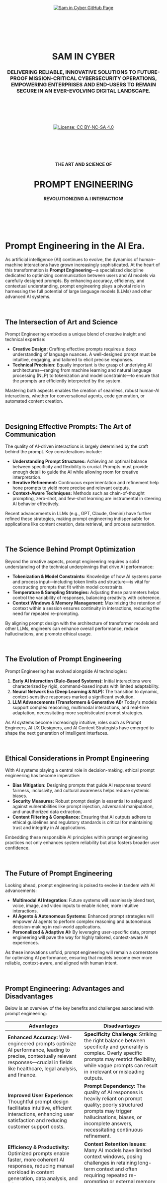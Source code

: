 <br><br><br><br><br><br><br><br>

<p align="center">
    <a href="https://github.com/samincyber">
        <img src="https://img.shields.io/badge/CLICK%20HERE%20TO%20VISIT%20SAM%20IN%20CYBER'S%20GITHUB%20PAGE-28a745?style=for-the-badge&labelColor=000000&logo=github&logoColor=white" 
             alt="Sam in Cyber GitHub Page" style="margin: 10px;">
    </a>
</p>

<br><br><br><br>

<h1 align="center">SAM IN CYBER</h1>
<h3 align="center">DELIVERING RELIABLE, INNOVATIVE SOLUTIONS TO FUTURE-PROOF MISSION-CRITICAL CYBERSECURITY OPERATIONS, EMPOWERING ENTERPRISES AND END-USERS TO REMAIN SECURE IN AN EVER-EVOLVING DIGITAL LANDSCAPE.</h3>

<br><br><br><br>

<p align="center">
    <a href="https://creativecommons.org/licenses/by-nc-sa/4.0/deed.en">
        <img src="https://img.shields.io/badge/license-Creative%20Commons%20BY--NC--SA%204.0-blue.svg" 
             alt="License: CC BY-NC-SA 4.0" />
    </a>
</p>

<br><br><br><br>



<h4 align="center">THE ART AND SCIENCE OF</h4>
<h1 align="center">PROMPT ENGINEERING</h1>
<h4 align="center">REVOLUTIONIZING A.I INTERACTION!</h4>


<br><br><br><br>


# **Prompt Engineering in the AI Era.**

As artificial intelligence (AI) continues to evolve, the dynamics of human–machine interactions have grown increasingly sophisticated. At the heart of this transformation is **Prompt Engineering**—a specialized discipline dedicated to optimizing communication between users and AI models via carefully designed prompts. By enhancing accuracy, efficiency, and contextual understanding, prompt engineering plays a pivotal role in harnessing the full potential of large language models (LLMs) and other advanced AI systems.

<br>

## **The Intersection of Art and Science**

Prompt Engineering embodies a unique blend of creative insight and technical expertise:

- **Creative Design:** Crafting effective prompts requires a deep understanding of language nuances. A well-designed prompt must be intuitive, engaging, and tailored to elicit precise responses.
- **Technical Precision:** Equally important is the grasp of underlying AI architectures—ranging from machine learning and natural language processing (NLP) to tokenization and model constraints—to ensure that the prompts are efficiently interpreted by the system.

Mastering both aspects enables the creation of seamless, robust human-AI interactions, whether for conversational agents, code generation, or automated content creation.


<br>


## **Designing Effective Prompts: The Art of Communication**

The quality of AI-driven interactions is largely determined by the craft behind the prompt. Key considerations include:

- **Understanding Prompt Structures:** Achieving an optimal balance between specificity and flexibility is crucial. Prompts must provide enough detail to guide the AI while allowing room for creative interpretation.
- **Iterative Refinement:** Continuous experimentation and refinement help hone prompts to yield more precise and relevant outputs.
- **Context-Aware Techniques:** Methods such as chain-of-thought prompting, zero-shot, and few-shot learning are instrumental in steering AI behavior effectively.

Recent advancements in LLMs (e.g., GPT, Claude, Gemini) have further refined these strategies, making prompt engineering indispensable for applications like content creation, data retrieval, and process automation.

<br>

## **The Science Behind Prompt Optimization**

Beyond the creative aspects, prompt engineering requires a solid understanding of the technical underpinnings that drive AI performance:

- **Tokenization & Model Constraints:** Knowledge of how AI systems parse and process input—including token limits and structure—is vital for constructing prompts that fit within model constraints.
- **Temperature & Sampling Strategies:** Adjusting these parameters helps control the variability of responses, balancing creativity with coherence.
- **Context Windows & Memory Management:** Maximizing the retention of context within a session ensures continuity in interactions, reducing the need for repeated re-prompting.

By aligning prompt design with the architecture of transformer models and other LLMs, engineers can enhance overall performance, reduce hallucinations, and promote ethical usage.

<br>

## **The Evolution of Prompt Engineering**

Prompt Engineering has evolved alongside AI technologies:

1. **Early AI Interaction (Rule-Based Systems):** Initial interactions were characterized by rigid, command-based inputs with limited adaptability.
2. **Neural Network Era (Deep Learning & NLP):** The transition to dynamic, context-sensitive responses marked a significant evolution.
3. **LLM Advancements (Transformers & Generative AI):** Today's models support complex reasoning, multimodal interactions, and real-time adaptation, necessitating more sophisticated prompt strategies.

As AI systems become increasingly intuitive, roles such as Prompt Engineers, AI UX Designers, and AI Content Strategists have emerged to shape the next generation of intelligent interfaces.

<br>

## **Ethical Considerations in Prompt Engineering**

With AI systems playing a central role in decision-making, ethical prompt engineering has become imperative:

- **Bias Mitigation:** Designing prompts that guide AI responses toward fairness, inclusivity, and cultural awareness helps reduce systemic biases.
- **Security Measures:** Robust prompt design is essential to safeguard against vulnerabilities like prompt injection, adversarial manipulation, and unauthorized data extraction.
- **Content Filtering & Compliance:** Ensuring that AI outputs adhere to ethical guidelines and regulatory standards is critical for maintaining trust and integrity in AI applications.

Embedding these responsible AI principles within prompt engineering practices not only enhances system reliability but also fosters broader user confidence.

<br>

## **The Future of Prompt Engineering**

Looking ahead, prompt engineering is poised to evolve in tandem with AI advancements:

- **Multimodal AI Integration:** Future systems will seamlessly blend text, voice, image, and video inputs to enable richer, more intuitive interactions.
- **AI Agents & Autonomous Systems:** Enhanced prompt strategies will empower AI agents to perform complex reasoning and autonomous decision-making in real-world applications.
- **Personalized & Adaptive AI:** By leveraging user-specific data, prompt engineering will pave the way for highly tailored, context-aware AI experiences.

As these innovations unfold, prompt engineering will remain a cornerstone for optimizing AI performance, ensuring that models become ever more reliable, context-aware, and aligned with human intent.

<br>

## **Prompt Engineering: Advantages and Disadvantages**

Below is an overview of the key benefits and challenges associated with prompt engineering:

| **Advantages** | **Disadvantages** |
|----------------|-------------------|
| **Enhanced Accuracy:** Well-engineered prompts optimize AI performance, leading to precise, contextually relevant responses—crucial in fields like healthcare, legal analysis, and finance. | **Specificity Challenge:** Striking the right balance between specificity and generality is complex. Overly specific prompts may restrict flexibility, while vague prompts can result in irrelevant or misleading outputs. |
| **Improved User Experience:** Thoughtful prompt design facilitates intuitive, efficient interactions, enhancing user satisfaction and reducing customer support costs. | **Prompt Dependency:** The quality of AI responses is heavily reliant on prompt quality; poorly structured prompts may trigger hallucinations, biases, or incomplete answers, necessitating continuous refinement. |
| **Efficiency & Productivity:** Optimized prompts enable faster, more coherent AI responses, reducing manual workload in content generation, data analysis, and other automated processes. | **Context Retention Issues:** Many AI models have limited context windows, posing challenges in retaining long-term context and often requiring repeated re-prompting or external memory management. |
| **Bias Mitigation & Ethical Control:** Ethical prompt engineering can guide AI outputs to be fair and unbiased, aligning responses with responsible AI principles. | **Security Risks:** AI systems can be vulnerable to prompt injection attacks, adversarial manipulations, and data leaks, underscoring the need for robust security measures in prompt design. |
| **Versatility Across Domains:** Prompt engineering enables AI adaptation across diverse industries—education, law, healthcare, and customer service—making AI-driven solutions highly scalable. | **Rapid Evolution of AI Models:** The continuous development of AI models demands constant updates to prompt strategies; methods that work today may become obsolete with new architectures. |
| **Reduction in Model Hallucinations:** Structured prompts help minimize fabricated or inaccurate AI responses, ensuring outputs are more reliable and factually correct. | **Limited Generalization:** Even well-optimized prompts can struggle to generalize across varied contexts, often requiring tailored prompt tuning for specific applications. |


<br>


Prompt Engineering stands as a critical frontier in the evolution of AI, marrying artistic communication with scientific precision to drive superior human–machine interactions. As we continue to push the boundaries of AI capabilities, the refinement of prompt engineering practices will remain essential—not only for enhancing performance but also for ensuring ethical, secure, and user-centric applications.


<br><br><br><br>



### Chapter 1: Introduction to Prompt Engineering  
#### Lesson 1.1: What is Prompt Engineering?  
- Definition and significance of prompt engineering in modern AI systems.  
- Evolution of human-AI interactions, emphasizing the pivotal role of prompts.  
- Practical applications of prompt engineering across industries, including healthcare, education, and entertainment.  

#### Lesson 1.2: Basics of AI, Language Models, and NLP  
- Overview of key AI and NLP concepts: GPT, BERT, T5, and other models.  
- Foundations: tokens, embeddings, transformers, and attention mechanisms.  
- Exploring the symbiotic relationship between prompts and language models.  

#### Lesson 1.3: Fundamentals of Crafting Prompts  
- Core components of effective prompts: structure, tone, and intent.  
- How language choice and specificity influence AI-generated responses.  
- Introduction to basic linguistic principles relevant to prompt formulation.  

 

### Chapter 2: Core Principles of Prompt Engineering  
#### Lesson 2.1: Essentials of Prompt Effectiveness  
- Characteristics that define successful prompts.  
- Proven techniques for guiding AI models toward desired outputs.  
- In-depth case studies: from summarization tasks to complex question-answering scenarios.  

#### Lesson 2.2: Types of Prompts and Their Applications  
- Comprehensive exploration of prompt categories: informative, instructional, creative, and conversational.  
- Hands-on exercises to practice crafting each type with real-world scenarios.  

#### Lesson 2.3: Principles of Clear and Specific Prompt Design  
- Importance of precision, brevity, and contextual relevance.  
- Avoiding ambiguity while addressing inherent biases in AI models.  
- Interactive sessions to practice creating and refining prompts for diverse objectives.  

 

### Chapter 3: Advanced Techniques in Prompt Engineering  
#### Lesson 3.1: Modifying and Controlling AI Responses  
- Advanced techniques for controlling AI output, such as temperature adjustment, top-k, and top-p sampling.  
- Utilizing contextual cues, constraints, and illustrative examples to shape responses.  
- Methods to manage verbosity and align response tone with intended goals.  

#### Lesson 3.2: Prompt Debugging and Iteration  
- Identifying shortcomings in prompt performance and troubleshooting effectively.  
- Iterative refinement techniques to enhance prompt efficacy.  
- Real-life case studies illustrating the debugging and optimization process.  

#### Lesson 3.3: Managing Hallucinations and Ethical Considerations  
- Understanding AI inaccuracies and implementing strategies to mitigate hallucinations.  
- Crafting prompts that promote inclusivity, safety, and ethical use.  
- Detailed examination of bias mitigation and fairness assurance in AI interactions.  

 

### Chapter 4: Exploring the Inner Workings of AI Models  
#### Lesson 4.1: How Language Models Process Prompts  
- Detailed walkthrough of the inner mechanics of language models: from tokenization to output generation.  
- Deep dive into attention mechanisms, model architecture, and the role of fine-tuning.  
- Clarifying distinctions between AI, machine learning, deep learning, and neural networks.  

#### Lesson 4.2: Neural Networks vs. Human Brain  
- Comparative analysis of neural networks and biological brain structures.  
- Insights into computational and cognitive parallels and divergences.  
- How these insights enhance prompt engineering strategies.  

#### Lesson 4.3: Fine-Tuning Models and Personalizing Prompts  
- Fundamentals of task-specific model fine-tuning.  
- Leveraging memory and context in multi-turn AI interactions.  
- Advanced methods for tailoring prompts to unique goals and scenarios.  

 

### Chapter 5: Specialized Applications and Optimization Techniques  
#### Lesson 5.1: Prompt Engineering for Creative Outputs  
- Techniques to guide AI in generating stories, poems, and other creative forms.  
- Balancing narrative coherence with inventive freedom in open-ended prompts.  
- Workshop: Designing prompts for interactive storytelling and character-driven narratives.  

#### Lesson 5.2: Prompt Engineering for Conversational AI  
- Best practices for crafting prompts that drive seamless, engaging chatbot interactions.  
- Managing conversational flow and coherence in multi-turn dialogues.  
- Project: Building a functional chatbot using prompt-based techniques.  

#### Lesson 5.3: Prompting for Summarization and Multimodal Tasks  
- Using prompts to facilitate data generation for NLP tasks.  
- Comparative analysis of extractive and abstractive summarization approaches.  
- Practical project: Designing prompts for multimodal AI interactions across text, image, and audio.  

 

### Chapter 6: Ethical and Responsible Prompt Engineering  
#### Lesson 6.1: Addressing Bias and Ensuring Fairness  
- Identifying and mitigating biases in AI outputs.  
- Strategies for creating inclusive, equitable prompts.  
- Case studies highlighting ethical challenges and resolutions.  

#### Lesson 6.2: Risk Management in AI Interaction  
- Best practices for developing safe, reliable prompt-based systems.  
- Techniques to prevent hallucinations, misinformation, and harmful outputs.  
- Industry standards for ethical AI deployment and monitoring.  

 

### Chapter 7: Capstone Projects and Real-World Applications  
#### Lesson 7.1: Developing a Prompt Engineering Project  
- Identifying domain-specific challenges and opportunities for prompt engineering.  
- Creating practical applications through iterative design, testing, and refinement.  
- Full-cycle project work to consolidate learning.  

#### Lesson 7.2: Project Presentation and Future Trends  
- Presenting and defending projects before peers for constructive critique.  
- Reflecting on core course takeaways and potential areas for future exploration.  
- Discussion of emerging trends and innovations in the field of prompt engineering.  

 

### Chapter 8: Emerging Techniques and Future Directions  
#### Lesson 8.1: Zero-Shot, Few-Shot, and One-Shot Learning  
- Introduction to data-efficient learning paradigms and their significance.  
- Designing prompts to maximize the utility of limited data examples.  
- Practical exercises and real-world applications.  

#### Lesson 8.2: Interactive Prompt Engineering  
- Techniques for crafting adaptive prompts that evolve based on user feedback.  
- Implementing real-time feedback loops in dynamic AI interactions.  
- Hands-on practice with interactive prompt engineering scenarios.  

#### Lesson 8.3: Reinforcement Learning from Human Feedback (RLHF)  
- Overview of reinforcement learning applications in prompt engineering.  
- Role of RLHF in refining model behavior and aligning outputs with user intentions.  
- Case studies and practical examples of RLHF-driven improvements.  

 

### Chapter 9: Domain-Specific Applications  
#### Lesson 9.1: Medical and Scientific Applications  
- Special considerations for prompt engineering in high-stakes fields like medicine and science.  
- Ensuring accuracy, safety, and ethical compliance in sensitive domains.  

#### Lesson 9.2: Legal and Financial Applications  
- Precision-driven prompt design for legal and financial contexts.  
- Examples of applications: legal document summarization, financial data analysis.  
- Practical exercises on domain-specific prompt engineering.  

#### Lesson 9.3: Prompt Engineering for Education  
- Developing prompts tailored to varying learning levels and objectives.  
- Utilizing AI for personalized tutoring and educational content creation.  
- Capstone project: Designing a virtual tutor that adapts to user progress.  

 

### Chapter 10: Tools and Ecosystem for Prompt Engineering  
#### Lesson 10.1: Exploring Advanced Tools  
- In-depth exploration of platforms like OpenAI’s API, Hugging Face Transformers, and emerging alternatives.  
- Hands-on practice with sandbox environments and fine-tuning capabilities.  
- Comparative analysis of tools for prompt experimentation.  

#### Lesson 10.2: Automation and Prompt Templates  
- Introduction to reusable prompt templates and chaining for efficiency.  
- Designing automated workflows for various business and creative applications.  
- Practical exercises on building and deploying prompt templates.  

#### Lesson 10.3: Prompt Evaluation and Performance Metrics  
- Systematic methods for assessing prompt quality and performance.  
- Key metrics: relevance, coherence, diversity, and user satisfaction.  
- Workshop on leveraging evaluation results to iterate and optimize prompts.  



<br><br><br><br>


# Demystifying AI, Machine Learning, Deep Learning, and Neural Networks: Unveiling Key Differences.

<br>

In the rapidly advancing landscape of technology, understanding the distinctions between Artificial Intelligence (AI), Machine Learning (ML), Deep Learning (DL), and Neural Networks (NN) is crucial. These terms, often used interchangeably, have distinct roles and applications within the realm of computer science. This comprehensive overview aims to clarify their relationships, characteristics, and unique functionalities, providing a structured approach to these fundamental concepts. Additionally, we will explore their practical applications, advantages, limitations, and future prospects.


<br>


## **The Hierarchy of AI, ML, Deep Learning, and Neural Networks**
To comprehend these technologies effectively, it is helpful to visualize them in a hierarchical structure, where each level builds upon the previous one:

| **Term**                  | **Description** |
|---------------------------|----------------|
| **Artificial Intelligence (AI)** | The broadest concept encompassing machines designed to simulate human intelligence and cognitive functions. |
| **Machine Learning (ML)** | A subset of AI that focuses on optimization and predictive capabilities through data-driven learning. |
| **Deep Learning (DL)** | A specialized branch of ML that employs complex neural networks to process large datasets autonomously. |
| **Neural Networks (NN)** | The foundational framework of DL, inspired by the structure of the human brain, enabling pattern recognition and decision-making. |


<br>


## **Understanding Artificial Intelligence (AI)**
AI refers to the development of machines that exhibit cognitive functions such as problem-solving, learning, decision-making, and language processing. AI is broadly categorized into three levels based on its capabilities:

| **Category** | **Description** |
|-------------|----------------|
| **Artificial Narrow Intelligence (ANI)** | Also known as "Weak AI," ANI specializes in specific tasks, such as virtual assistants (e.g., Siri, Alexa). |
| **Artificial General Intelligence (AGI)** | Commonly referred to as "Strong AI," AGI aims to perform a wide range of tasks with human-like intelligence and adaptability. |
| **Artificial Super Intelligence (ASI)** | A theoretical stage where AI surpasses human intelligence, enabling autonomous innovation, decision-making, and reasoning. |


<br>


### **Advantages and Limitations of AI**
**Advantages:**
- Automates repetitive tasks, increasing efficiency and productivity.
- Enhances decision-making through data-driven insights.
- Improves accuracy in medical diagnostics, finance, and security.

**Limitations:**
- Lacks emotional intelligence and common sense reasoning.
- Requires significant computational resources and large datasets.
- Poses ethical concerns, such as bias and privacy issues.


<br>


## **What is Machine Learning (ML)?**
Machine Learning, a subset of AI, involves developing algorithms that enable machines to learn from data patterns and improve their performance over time without explicit programming. ML techniques are classified as follows:

| **Type** | **Description** |
|----------|----------------|
| **Supervised Learning** | Utilizes labeled datasets to train algorithms, allowing them to predict outcomes based on known input-output pairs. |
| **Unsupervised Learning** | Operates on unlabeled data, enabling the algorithm to identify patterns and structures independently. |
| **Reinforcement Learning** | Involves learning through trial and error, where an agent receives feedback (rewards or penalties) to optimize its actions. |
| **Online Learning** | Continuously updates models with new incoming data, ensuring real-time adaptability and improvement. |


<br>


### **Challenges in Machine Learning**
- Requires high-quality, well-labeled data for accurate predictions.
- Sensitive to biases in training data, leading to incorrect conclusions.
- Struggles with generalizing knowledge beyond trained datasets.


<br>


## **Deep Learning vs. Machine Learning**
Deep Learning, an advanced subfield of ML, is distinguished by its ability to process vast amounts of data through deep neural networks. Several key differences set deep learning apart:

| **Aspect** | **Machine Learning** | **Deep Learning** |
|-----------|----------------|----------------|
| **Feature Extraction** | Requires manual feature engineering. | Automates feature extraction, reducing human intervention. |
| **Data Usage** | Works effectively with structured and smaller datasets. | Excels in processing large, unstructured datasets. |
| **Performance** | Dependent on feature selection and model tuning. | Capable of recognizing complex patterns with higher accuracy. |


<br>


## **Understanding Neural Networks (NN)**
Neural Networks, the foundation of deep learning, are computational models inspired by biological neural structures. They consist of interconnected layers of nodes, or artificial neurons, structured as follows:

- **Input Layer**: Receives raw data inputs.
- **Hidden Layers**: Processes data through weighted connections, applying transformations to identify patterns.
- **Output Layer**: Generates the final decision or prediction.

Each node within a neural network has an associated weight and activation function, determining the importance of specific features. Neural networks learn through backpropagation, an optimization process that adjusts weights to minimize errors and improve accuracy over time.


<br>


### **Types of Neural Networks**
- **Feedforward Neural Networks (FNNs):** Data flows in one direction, from input to output.
- **Convolutional Neural Networks (CNNs):** Primarily used for image recognition and processing.
- **Recurrent Neural Networks (RNNs):** Designed for sequential data processing, such as speech and text analysis.
- **Generative Adversarial Networks (GANs):** Used for generating realistic images and data augmentation.


<br>


## **Deep Learning vs. Neural Networks**
The depth of a neural network determines whether it falls under deep learning:

| **Criteria** | **Neural Networks** | **Deep Learning** |
|-------------|----------------|----------------|
| **Layer Depth** | Typically consists of a few layers (shallow networks). | Comprises multiple hidden layers (deep networks). |
| **Learning Approach** | Requires predefined rules and feature engineering. | Uses automated learning through self-optimizing algorithms. |
| **Application Scope** | Effective for simple classification and clustering tasks. | Excels in complex tasks such as natural language processing, image recognition, and autonomous systems. |


<br>


## **Real-World Applications of AI, ML, Deep Learning, and Neural Networks**
Each of these technologies plays a critical role in modern applications across diverse industries:

- **AI**: Virtual assistants, fraud detection, and intelligent automation.
- **ML**: Recommendation systems, customer analytics, and predictive modeling.
- **Deep Learning**: Autonomous vehicles, speech recognition, and medical diagnostics.
- **Neural Networks**: Image and voice recognition, financial forecasting, and self-learning algorithms.


<br>

Understanding the distinctions between AI, ML, Deep Learning, and Neural Networks is essential in the ever-evolving technological landscape. While AI serves as the overarching field, ML focuses on predictive analytics and data-driven optimization. Deep learning, a subset of ML, harnesses the power of neural networks to automate complex tasks. Neural networks, in turn, mimic human brain functions to facilitate decision-making and pattern recognition.

As advancements in AI continue to unfold, the interplay between these technologies will drive innovation across industries, revolutionizing human-computer interaction and transforming the way we process information. By gaining a deeper understanding of these concepts, individuals and organizations can harness their potential to solve real-world problems and drive future advancements in artificial intelligence.


<br><br><br><br>

 
# Demystifying the Intricacies of Brain Functionality and Artificial Intelligence.

**A Comparative Analysis of Biological and Machine Intelligence in the 21st Century.**

<br>

In today’s era of rapid technological and scientific evolution, understanding intelligence has become more crucial than ever. The human brain—shaped by millions of years of evolution—and artificial intelligence (AI)—engineered using cutting-edge computational techniques—each represent distinct paradigms of intelligence. While the brain exhibits remarkable adaptability, creativity, and emotional depth, AI has achieved unparalleled performance in data processing, pattern recognition, and task automation. This document provides an updated and in-depth exploration of both systems. We dissect their architectures, cognitive mechanisms, and operational limitations, and we examine the emerging intersections between biological insights and machine innovation that are driving future breakthroughs.

<br>

## **I. The Human Brain: The Pinnacle of Biological Complexity**

### **1. Structural and Functional Architecture**

#### **A. Input-Output Dynamics**

- **Sensory Reception and Integration:**  
  Modern neuroimaging and connectomics have deepened our understanding of how the brain processes multi-modal sensory inputs. Visual, auditory, somatosensory, and olfactory signals are dynamically integrated across specialized regions—from the primary sensory cortices to higher-order association areas—facilitating a robust representation of reality.

- **Motor Response and Coordination:**  
  The brain’s motor system, extending from the brainstem’s basic control to the cerebellum’s fine-tuning and the motor cortex’s planning, orchestrates complex actions. Recent research highlights the role of distributed networks that underlie motor learning, error correction, and adaptive behavior in ever-changing environments.

- **The “Black Box” and Emergent Dynamics:**  
  Despite decades of research, the detailed internal workings of neural circuits remain partially elusive. However, advancements in techniques such as functional MRI (fMRI), optogenetics, and high-resolution electrophysiology continue to unravel how the brain’s integrated processing of sensory, emotional, and mnemonic data gives rise to sophisticated outputs.

#### **B. Hierarchical Neural Subsystems**

1. **Brainstem:**  
   Regulates life-sustaining functions such as respiration and heart rate, and mediates rapid reflexive responses essential for survival.

2. **Cerebellum:**  
   Beyond motor coordination, the cerebellum is now recognized for its role in cognitive processes, including attention and language, thanks to its highly modular and interconnected structure.

3. **Limbic System:**  
   Comprising structures such as the amygdala, hippocampus, and cingulate cortex, the limbic system governs emotions, memory consolidation, and reward-based learning. Recent studies have highlighted its interaction with prefrontal areas in decision-making and social cognition.

4. **Neocortex:**  
   The neocortex, particularly its six-layered structure, underlies advanced cognitive functions. Contemporary research emphasizes its role in abstract reasoning, creative problem-solving, and language processing, while emerging mapping projects (e.g., the Human Connectome Project) provide increasingly detailed blueprints of cortical connectivity.

### **2. Cognitive Mechanisms and Emergent Properties**

#### **A. Adaptive Learning and Pattern Recognition**

- **Neural Plasticity and Synaptic Dynamics:**  
  Cutting-edge studies in synaptic plasticity, including mechanisms such as spike-timing-dependent plasticity (STDP), illustrate how neural networks adapt to stimuli. This plasticity supports both rapid learning from few examples (few-shot learning) and long-term memory consolidation.

- **Memory Systems and Predictive Coding:**  
  The interplay between short-term working memory (anchored in the prefrontal cortex) and long-term storage (mediated by the hippocampus) is now understood to underpin sophisticated predictive coding frameworks, wherein the brain constantly refines internal models to anticipate future events.

#### **B. Creativity, Consciousness, and Abstract Reasoning**

- **Internal Simulation and Imagination:**  
  Research on the default mode network (DMN) has revealed its critical role in creative thinking and the simulation of potential futures. This network supports a unique capacity to blend past experiences with future projections, fueling both innovation and artistic expression.

- **Metacognition and Self-Awareness:**  
  Advances in understanding the neural correlates of metacognition have shed light on how self-reflection and abstract reasoning emerge, informing both cognitive neuroscience and the development of ethically aligned AI systems.

#### **C. Emotional Intelligence and Social Cognition**

- **Limbic-Cortical Interactions:**  
  Emotional processing, modulated by interactions between the limbic system and prefrontal cortex, is integral to human decision-making. Modern research emphasizes how this interplay facilitates empathy, moral reasoning, and social interactions—a domain where biological intelligence still outperforms its artificial counterpart.

- **Social and Cultural Modulation:**  
  The brain’s capacity to interpret nonverbal cues and context-dependent social signals underscores its complexity, with new findings highlighting neural pathways that integrate cultural and environmental influences.

<br>

## **II. Artificial Intelligence: The Cutting Edge of Computational Innovation**

### **1. Foundational Principles and Emerging Technologies**

#### **A. Evolving Taxonomies of AI**

- **Narrow AI (ANI):**  
  Specialized systems, such as advanced facial recognition and natural language processing models, have seen dramatic improvements, with systems now capable of superhuman performance in narrowly defined tasks.

- **General AI (AGI):**  
  While still aspirational, research into AGI is increasingly informed by insights from cognitive science, neuromorphic engineering, and embodied robotics. Projects that incorporate continual learning and adaptive architectures are gradually closing the gap between narrow and general intelligence.

- **Superintelligence (ASI):**  
  The theoretical prospect of superintelligent systems remains a subject of active debate, with new frameworks being developed to ensure safe and ethically aligned development in anticipation of future breakthroughs.

#### **B. Core Technologies and Their Evolution**

1. **Machine Learning (ML):**  
   - **Supervised, Unsupervised, and Reinforcement Learning:**  
     These paradigms continue to evolve, with recent algorithms now incorporating elements of meta-learning—enabling systems to learn how to learn—and self-supervised learning, which leverages vast amounts of unlabeled data.
     
2. **Deep Learning (DL):**  
   - **Advanced Neural Architectures:**  
     Recent innovations include transformer-based models that excel in natural language processing, multimodal models that integrate vision and text, and diffusion models that are transforming generative art and image synthesis.
   - **Neuromorphic Computing:**  
     Drawing inspiration from the human brain, neuromorphic chips are being developed to mimic neural architectures, offering energy-efficient processing and promising new approaches to real-time learning and adaptation.
   - **Quantum-Enhanced AI:**  
     Although still in its infancy, quantum computing holds the potential to accelerate complex optimization and pattern recognition tasks, opening new frontiers in AI research.

### **2. Applications, Capabilities, and Breakthroughs**

#### **A. Sensory Replication and Beyond**

- **Enhanced Computer Vision:**  
  AI systems are now integrated with high-resolution sensors and real-time processing capabilities, finding applications in fields ranging from autonomous vehicles to medical diagnostics, where precision is critical.

- **Next-Generation NLP and Multimodal Integration:**  
  With the advent of large-scale language models like GPT-4 and beyond, AI has achieved new milestones in understanding, generating, and interacting with human language. These models now frequently integrate textual, visual, and auditory data, leading to more holistic applications.

#### **B. Autonomous Systems and Robotics**

- **Advanced Robotics and Automation:**  
  AI-driven robots are increasingly capable of operating in unstructured environments. Innovations in sensor fusion, real-time decision-making, and adaptive control algorithms are pushing the envelope in areas such as precision surgery, disaster response, and exploratory robotics.
  
- **Self-Driving Technologies:**  
  Continued advancements in sensor technology, combined with real-time data processing and robust path-planning algorithms, are moving autonomous vehicles closer to widespread deployment, with improved safety and reliability.

#### **C. Predictive Analytics, Decision Support, and Beyond**

- **Fraud Detection and Cybersecurity:**  
  Enhanced anomaly detection algorithms now underpin systems that safeguard financial transactions and digital infrastructures, adapting in real time to emerging threats.
  
- **Personalized Recommendations and Adaptive Systems:**  
  The integration of behavioral data, context-awareness, and adaptive feedback loops in AI-driven recommendation systems has transformed user experiences across digital platforms.

### **3. Current Limitations and Future Directions**

- **Data and Resource Dependencies:**  
  Despite remarkable progress, AI systems remain heavily reliant on large, curated datasets and substantial computational resources. Efforts in data efficiency and model compression are addressing these challenges.
  
- **Explainability and Transparency:**  
  As AI applications proliferate in critical sectors, the demand for interpretable models is driving research into explainable AI (XAI). Techniques such as layer-wise relevance propagation and counterfactual explanations are advancing transparency.
  
- **Contextual Flexibility:**  
  AI systems often struggle with tasks that require broad generalization or understanding of nuance beyond their training data. Bridging this gap remains a key research focus, with approaches drawing from meta-learning and continual learning paradigms.

<br>

## **III. Comparative Analysis: The Synergy and Divergence of Biological and Machine Intelligence**

| **Dimension**            | **Human Brain**                                            | **Artificial Intelligence**                                       |
|--------------------------|------------------------------------------------------------|-------------------------------------------------------------------|
| **Energy Efficiency**    | Operates on ~20W, optimized through millions of years of evolution.  | Demands significant energy (e.g., training large models can require thousands of MWh), though innovations like neuromorphic chips promise improvements. |
| **Learning Dynamics**    | Exhibits lifelong, adaptive plasticity and few-shot learning.  | Often requires extensive datasets and retraining, though advances in meta-learning are narrowing the gap. |
| **Creativity and Innovation** | Capable of generating abstract, novel ideas through integrative, cross-modal processing. | Generates creative outputs within constrained, combinatorial frameworks, with recent models showing emergent behaviors. |
| **Ethical and Social Reasoning** | Inherently context-aware, influenced by emotion, culture, and social interactions.  | Currently rule-based, with ethical reasoning emerging as an area of active research and policy development. |
| **Fault Tolerance and Robustness** | Possesses redundancy and adaptability, enabling resilience to injury and noise. | Susceptible to adversarial attacks and context drift, though techniques in robust optimization are advancing. |
| **Scalability and Adaptability** | Bound by biological constraints, evolving gradually over time. | Offers near-infinite scalability with computational resources, and rapidly adapts through algorithmic updates. |


<br>


## **IV. Convergence: The Future of Hybrid Intelligence**

### **1. Integrative and Interdisciplinary Approaches**

- **Brain-Computer Interfaces (BCIs):**  
  State-of-the-art BCIs are not only restoring lost functions in patients but are also paving the way for cognitive augmentation. Projects integrating high-resolution neural recording with AI-based decoding are bridging the gap between thought and digital action.

- **Neurosymbolic and Hybrid AI:**  
  Emerging frameworks combine deep learning’s powerful pattern recognition with symbolic reasoning’s contextual and ethical nuances. This synthesis is driving systems that better emulate human-like decision-making, adaptability, and moral reasoning.

- **Neuromorphic and Quantum Computing:**  
  Inspired by the efficiency of neural circuits, neuromorphic processors promise significant energy savings and real-time adaptability. Meanwhile, quantum-enhanced algorithms are on the horizon, poised to solve complex optimization problems that are currently intractable.

### **2. Ethical, Social, and Policy Implications**

- **Bias Mitigation and Fairness:**  
  As AI systems increasingly influence decision-making in areas such as employment, criminal justice, and healthcare, interdisciplinary initiatives are working to develop robust frameworks for bias detection and mitigation.
  
- **Economic and Workforce Transformation:**  
  With AI automation transforming industries, reskilling and lifelong learning initiatives are critical. Policy-makers and educators are collaborating to create systems that complement AI, augmenting human capabilities rather than replacing them.

- **Philosophical and Existential Considerations:**  
  The convergence of AI and neuroscience continues to provoke important ethical questions about consciousness, identity, and the nature of intelligence. Collaborative efforts across philosophy, neuroscience, and computer science are essential to guide the responsible evolution of these technologies.

### **3. Transformative Applications on the Horizon**

- **Precision and Personalized Medicine:**  
  The integration of AI-driven genomic analysis, imaging, and patient data is revolutionizing personalized medicine, enabling tailored treatments and early disease detection with unprecedented accuracy.
  
- **Advanced Climate and Environmental Modeling:**  
  Leveraging high-resolution data and powerful predictive models, AI is enhancing our ability to simulate and mitigate climate change, contributing to more effective environmental policies and sustainable practices.
  
- **Revolutionizing Education and Human Augmentation:**  
  Adaptive learning platforms, informed by both AI analytics and insights from cognitive neuroscience, promise personalized educational experiences that cater to individual learning profiles and foster lifelong intellectual growth.

<br>

 

The comparative analysis of biological and machine intelligence reveals that while the human brain remains unmatched in its adaptability, creativity, and nuanced understanding of ethical and social contexts, AI is rapidly advancing in scalability, precision, and computational power. The future lies in a synergistic integration, where neuroscience informs the development of more human-like AI systems and, conversely, AI provides powerful tools for unraveling the mysteries of the brain. This convergence heralds a new era of hybrid intelligence—one that promises transformative impacts on medicine, education, robotics, and beyond, while also challenging us to navigate complex ethical and societal landscapes.


<br><br><br><br>

 
# Comparing Human Brain Components to AI Machine Hardware: A Detailed Analysis.

<br>

The quest to understand and replicate human intelligence has long driven research in both neuroscience and artificial intelligence (AI). While AI seeks to emulate certain aspects of human cognition, its underlying architecture diverges fundamentally from that of the human brain. The brain is a complex, adaptive, and energy-efficient biological system capable of nuanced thought, emotion, and learning. In contrast, AI systems rely on engineered hardware and algorithmic models designed for high-speed data processing, precision, and scalability.

This document provides an in-depth comparison between human brain components and AI machine hardware. It highlights their respective architectures, capabilities, and limitations while incorporating the latest developments that blur the boundaries between biological inspiration and technological innovation.

<br>

## **I. Overview of Architectures**

### **A. Human Brain Hardware**

- **Biological Foundations:**  
  The human brain comprises approximately 86 billion neurons interconnected by trillions of synapses. Information is transmitted via electrochemical signals in an intricate network that supports learning, memory, and adaptive behavior.

- **Processing & Adaptability:**  
  Neural circuits process information asynchronously and in parallel, leveraging neuroplasticity to adapt to new stimuli, experiences, and injuries. This architecture enables the brain to generalize from limited data, perform contextual reasoning, and integrate multisensory inputs.

- **Energy Efficiency:**  
  Operating on roughly 20 watts, the brain achieves remarkable computational feats with minimal energy consumption, thanks to its highly optimized biological design and dynamic resource allocation.

### **B. AI Machine Hardware**

- **Engineered Components:**  
  AI systems typically rely on Central Processing Units (CPUs), Graphics Processing Units (GPUs), and specialized accelerators such as Tensor Processing Units (TPUs) and emerging neuromorphic chips. These components are engineered to execute billions of operations per second.

- **Speed & Scale:**  
  Modern AI hardware processes data at unprecedented speeds, enabling real-time computations across large-scale datasets. High-performance computing clusters and data centers support tasks ranging from image recognition to natural language processing.

- **Energy and Resource Demands:**  
  Despite continual improvements, AI hardware often consumes significantly more power than the human brain. High-performance GPUs and large-scale server farms require extensive cooling and energy management systems.

- **Advancements in AI Hardware:**  
  Recent developments include neuromorphic computing—hardware designed to mimic the architecture of biological neural networks—and quantum-enhanced algorithms that promise breakthroughs in optimization and pattern recognition.

<br>

## **II. Comparative Analysis**

The following table summarizes key differences and similarities between human brain components and AI machine hardware, integrating the latest advances and research findings:

| **Aspect**              | **Human Brain Hardware**                                                                                                                                         | **AI Machine Hardware**                                                                                                                                                                          |
|-------------------------|------------------------------------------------------------------------------------------------------------------------------------------------------------------|--------------------------------------------------------------------------------------------------------------------------------------------------------------------------------------------------|
| **Processing Unit**     | Composed of neurons and synapses that transmit information via electrochemical signals; supports distributed, parallel processing.                                | Utilizes CPUs, GPUs, TPUs, and neuromorphic chips designed to execute billions of operations per second; processes data using electronic circuits and silicon-based architectures.         |
| **Speed**               | Operates on millisecond-scale signaling; emphasizes asynchronous, context-aware processing rather than raw clock speed.                                           | Processes operations at nanosecond speeds; excels in rapid computation and high-throughput data processing, though often at the expense of contextual integration.                         |
| **Energy Efficiency**   | Remarkably energy-efficient (~20W), leveraging evolved metabolic optimization and adaptive resource allocation.                                                  | Requires substantial power (from tens to hundreds of watts per component); ongoing research into low-power and neuromorphic designs aims to narrow the efficiency gap with biological systems. |
| **Learning Mechanism**  | Learns adaptively through experience and synaptic plasticity; capable of few-shot learning, generalization, and continuous adaptation.                              | Learns via training algorithms (supervised, unsupervised, reinforcement learning); relies on large, curated datasets and often requires retraining or fine-tuning for new tasks.           |
| **Memory Storage**      | Estimated storage capacity of around 2.5 petabytes, with dynamic, associative memory that prioritizes context and relevance.                                       | Memory capacities range from gigabytes to petabytes; storage is largely static and structured, relying on databases and retrieval algorithms without inherent contextual weighting.          |
| **Parallel Processing** | Excels at massively parallel processing across billions of neurons, enabling real-time integration of multisensory data and multitasking.                           | Leverages multi-core and parallel processing architectures; although highly efficient at concurrent computations, it often lacks the adaptive, intuitive integration seen in biological systems. |
| **Fault Tolerance**     | Demonstrates robust fault tolerance through neuroplasticity; can rewire and compensate for damage or disruptions, ensuring continuity of function.               | Typically less resilient to hardware failures; relies on redundancy and backup systems, with component failure potentially leading to significant performance degradation.                |
| **Sensory Input**       | Integrates multimodal sensory information (vision, hearing, touch, taste, smell) in a seamless, context-rich manner for real-time decision-making.               | Processes sensory data via dedicated sensors (cameras, microphones, tactile sensors); integration is achieved through machine learning models but often lacks the holistic contextual awareness of the brain. |
| **Portability**         | Housed within the human body, inherently limited by biological constraints; yet the brain’s integration with the body allows dynamic interaction with the environment. | Can be embedded in diverse devices from mobile phones to autonomous robots; portability depends on power supply and physical infrastructure, often at the cost of performance constraints. |
| **Adaptability**        | Remarkably adaptable, with the ability to learn new skills, adjust to environmental changes, and generalize from minimal input data.                              | Typically requires explicit retraining, fine-tuning, or reprogramming to handle new tasks; research into continual and meta-learning aims to enhance adaptability but remains a challenge.  |
| **Consciousness**       | Capable of self-awareness, introspection, and subjective experiences; remains one of the most profound and least understood aspects of human intelligence.      | Operates purely on mathematical models and algorithms; regardless of sophistication, current AI lacks consciousness, self-awareness, or subjective experiences.                          |
| **Creativity & Emotion**| Generates creative and emotional responses through complex interactions between neural circuits, supporting innovation and social interaction.              | Can generate novel outputs (e.g., art or music) based on data patterns but lacks intrinsic emotional understanding or genuine creativity; outputs are derivatives of training data.         |
| **Size and Weight**     | Compact and lightweight (average brain ~1.4 kg) yet capable of high-level processing and adaptability.                                                           | Varies widely—from embedded chips in mobile devices to large-scale server farms; high-performance systems may occupy significant physical space and require elaborate cooling infrastructures. |
| **Reproduction**        | Arises naturally through biological processes; each brain is unique due to genetic and environmental influences, ensuring diversity in cognitive capabilities. | Engineered and replicated through technological processes; production is deterministic and scalable, with each unit produced according to design specifications without inherent variability. |
| **Longevity**           | Capable of sustaining functionality over a lifetime but subject to aging, neurodegeneration, and biological wear and tear.                                        | Hardware has a finite lifespan, influenced by technological obsolescence, component wear, and the rapid pace of innovation; regular upgrades and replacements are necessary to maintain performance. |
| **Ethical Considerations** | Engenders profound ethical, philosophical, and social questions related to identity, autonomy, and moral responsibility; human cognition is deeply entwined with ethical frameworks. | Raises important issues around bias, privacy, security, and the societal impacts of automation; the development of ethical AI is a critical area of ongoing research and policy formulation.     |
| **Cost**                | The “cost” is determined by complex biological and developmental processes, with lifelong learning and experience adding non-monetary value.                      | Varies significantly with performance and scale; high-end AI systems and large data centers represent substantial capital investments and ongoing operational costs.                      |

<br>

## **III. Expanding the Future of AI and Neuroscience**

### **A. Emerging Technologies and Convergence**

- **Neuromorphic Computing:**  
  New hardware architectures inspired by the human brain—such as neuromorphic chips—aim to replicate its energy efficiency and parallel processing capabilities. These designs leverage spiking neural networks and asynchronous computation to bridge the gap between silicon and biology.

- **Brain–Computer Interfaces (BCIs):**  
  Advances in BCIs are enabling direct communication between the human brain and digital systems. These interfaces not only assist in medical rehabilitation but also pave the way for hybrid intelligence systems that integrate human cognition with AI-driven augmentation.

- **Quantum-Enhanced AI:**  
  Quantum computing promises to tackle optimization and pattern recognition challenges that are currently intractable for classical AI hardware. By harnessing quantum phenomena, researchers aim to develop AI systems that can process information in fundamentally new ways.

### **B. Synergistic Integration**

The future of intelligence may lie in the synergistic integration of biological insights and engineered systems. By drawing inspiration from the brain’s architecture and learning mechanisms, AI research can develop models that are more adaptable, energy-efficient, and context-aware. Conversely, AI offers powerful analytical tools to decode the complexities of the brain, driving forward our understanding of human cognition.

<br>
 
While the human brain and AI machine hardware share the common goal of processing information and driving decision-making, they differ fundamentally in their structure, learning paradigms, and operational principles. The brain’s unparalleled adaptability, energy efficiency, and capacity for consciousness stand in contrast to the raw computational speed and scalability of AI systems. As emerging technologies such as neuromorphic computing, BCIs, and quantum-enhanced AI continue to evolve, the boundaries between biological and machine intelligence are likely to blur, ushering in a new era of hybrid systems that combine the best of both worlds.

Understanding these differences and leveraging their complementary strengths will be crucial in advancing both neuroscience and artificial intelligence, paving the way for ethically responsible and technologically groundbreaking innovations.


<br><br><br><br>


# Revolutionizing Prompt Engineering: Harnessing Linguistic Insights and Advanced Language Models.

<br>

Artificial intelligence (AI) is rapidly reshaping how we communicate, work, and interact with technology. One of the critical aspects of this transformation is prompt engineering—the art and science of crafting inputs to guide AI systems. At the heart of effective prompt engineering lies linguistics, the scientific study of language, which provides a deep understanding of how humans convey meaning. This document explores how linguistic principles underpin modern prompt engineering, examines the latest advancements in language models, and discusses emerging trends that are setting the stage for future innovations.

<br>

## The Foundational Role of Linguistics in Prompt Engineering

### Linguistic Principles and Their Applications
Linguistics examines the structure, meaning, and context of language. In prompt engineering, a profound understanding of linguistic subfields ensures that queries are precise, context-aware, and culturally sensitive. Below are key linguistic disciplines and their implications:

- **Phonetics and Phonology**  
  *Study:* Focus on the production, transmission, and patterns of speech sounds.  
  *Implication:* Crafting prompts with clear, phonetically consistent language helps improve voice recognition systems and ensures better speech synthesis in AI interfaces.

- **Morphology**  
  *Study:* Analysis of word structure and formation.  
  *Implication:* Understanding morphemes (e.g., prefixes, roots, suffixes) enables the construction of grammatically robust prompts, reducing ambiguity and enhancing semantic clarity.

- **Syntax**  
  *Study:* Rules governing sentence structure and word order.  
  *Implication:* Mastery of syntax allows prompt engineers to create well-formed queries that AI systems can interpret accurately, facilitating more reliable and coherent responses.

- **Semantics**  
  *Study:* Exploration of meaning in language.  
  *Implication:* A nuanced grasp of semantics ensures that prompts precisely convey intended meanings, reducing misinterpretations and leading to more relevant AI outputs.

- **Pragmatics**  
  *Study:* Language use in context and the influence of social factors.  
  *Implication:* Incorporating pragmatic insights helps in designing prompts that consider context, user intent, and cultural nuances, thereby improving overall interaction quality.

- **Historical and Sociolinguistics**  
  *Study:* Language evolution and the influence of societal factors on language use.  
  *Implication:* These fields inform prompt engineering by keeping language models current with evolving usage, regional dialects, and cultural sensitivities, which is critical for global applications.

- **Computational Linguistics and Psycholinguistics**  
  *Study:* Intersection of language and computer science; cognitive processes behind language.  
  *Implication:* Insights from these disciplines drive the development of algorithms that enhance natural language processing (NLP), enabling AI systems to learn and adapt to human language patterns dynamically.

<br>

## Advancements in Language Models and Their Impact on Prompt Engineering

### Modern Language Models: Beyond Traditional NLP
Recent breakthroughs in language models, such as GPT-4 and emerging transformer-based architectures, have redefined what AI can achieve in language understanding and generation. These models are trained on vast, diverse datasets, enabling them to capture intricate linguistic patterns and generate human-like responses. Key highlights include:

- **Deciphering Language Models**  
  Language models analyze text at multiple levels, from individual words to complex contextual structures. Their ability to predict and generate text with high coherence and fluency has revolutionized applications such as virtual assistants, automated content creation, and customer support.

- **Unraveling the Mechanism**  
  Modern language models process input by leveraging deep neural networks that evaluate word order, semantics, and contextual cues. This sophisticated processing enables them to produce nuanced responses that mirror human conversation.

- **Real-World Applications**  
  Advanced language models are integrated into chatbots, virtual personal assistants, translation services, and more. Their capability to handle diverse tasks—from creative writing to technical troubleshooting—demonstrates the profound impact of prompt engineering on AI performance.

- **Historical Evolution and Future Trajectory**  
  The journey from early rule-based systems like ELIZA to today’s state-of-the-art models underscores a significant evolutionary leap. With continuous improvements in deep learning and neural networks, the trajectory points toward more robust, contextually aware, and ethically responsible language models.


<br>


## Integrating Linguistics into Modern Prompt Engineering

### Best Practices and Latest Techniques
By leveraging linguistic insights, prompt engineers can enhance the efficiency and accuracy of AI systems. Here are some best practices that have emerged from recent research and technological advancements:

- **Precision in Syntax and Semantics**  
  Ensure that prompts are grammatically correct and semantically unambiguous. This reduces errors in interpretation and helps AI models generate more accurate responses.

- **Contextual and Cultural Sensitivity**  
  Incorporate pragmatic and sociolinguistic perspectives to design prompts that are culturally sensitive and context-aware. This approach enhances user engagement and reduces bias.

- **Iterative Prompt Refinement**  
  Utilize feedback loops where prompts are continually refined based on AI performance. This iterative process, informed by computational linguistics and psycholinguistic studies, ensures continual improvement in prompt design.

- **Multilingual and Cross-Cultural Considerations**  
  Develop prompts that are adaptable to multiple languages and dialects. Leveraging morphological and phonological insights can facilitate more effective communication across diverse linguistic backgrounds.


<br>


## Emerging Trends and Future Directions

### The Next Frontier in AI-Driven Communication
As AI continues to evolve, several trends are poised to shape the future of prompt engineering and language models:

- **Neurosymbolic AI**  
  Integrating symbolic reasoning with deep learning is a promising approach to enhance explainability and improve the interpretability of AI responses.

- **Ethical and Transparent AI**  
  There is an increasing emphasis on designing AI systems that are transparent, accountable, and free from bias. Linguistic insights are essential in achieving fairness and ethical decision-making in AI outputs.

- **Human-AI Collaboration**  
  Future developments will focus on creating AI systems that work collaboratively with humans. Enhanced prompt engineering will be key to achieving seamless integration, enabling AI to assist in creative, analytical, and decision-making tasks.

- **Adaptive and Context-Aware Systems**  
  With advances in machine learning, AI systems are becoming more adept at understanding dynamic contexts. This capability will allow for more sophisticated and adaptable prompt designs that can evolve with changing user needs and environments.

<br>

Linguistics serves as a cornerstone in the rapidly evolving field of prompt engineering, providing the necessary tools to craft queries that harness the full power of advanced language models. By integrating insights from various linguistic subfields and incorporating the latest advancements in AI, prompt engineers can significantly enhance the accuracy, relevance, and cultural sensitivity of AI-generated responses. As language models continue to advance, the symbiotic relationship between linguistics and AI will drive innovations that redefine human-computer interaction, paving the way for more intelligent, ethical, and adaptive systems.


<br><br><br><br>

 

# Mitigating AI Hallucinations in Prompt Engineering: Challenges, Insights, and Advanced Strategies.

 
In the rapidly evolving field of artificial intelligence, prompt engineering has become a critical practice for obtaining accurate, contextually relevant responses from AI models. However, a persistent challenge in this domain is the phenomenon of AI hallucinations—erroneous outputs that arise when models overinterpret data or “fill in” missing information. These hallucinations, whether they manifest as distorted visual outputs or inaccurate textual responses, underscore the need for robust prompt engineering strategies. This document examines the causes and impacts of AI hallucinations, provides insights into their nature, and discusses state-of-the-art techniques for mitigating their effects, including the use of text embedding and other advanced methodologies.

<br>

## Understanding AI Hallucinations

<br>


### Defining AI Hallucinations
AI hallucinations refer to aberrant outputs generated by AI models when they misinterpret or over-enhance patterns in data. These outputs can vary widely—from visually distorted images, such as those produced by projects like Google’s Deep Dream, to textual inaccuracies in language models. At their core, hallucinations occur because AI systems sometimes extrapolate beyond the data they have been trained on, leading to creative yet erroneous interpretations.

<br>

### Insight into the Phenomenon
Despite their problematic nature, AI hallucinations offer valuable insights into how AI models process and internalize data. They reveal the complexities of pattern recognition, signal processing, and data generalization within neural networks. By studying hallucinations, engineers can better understand the decision-making pathways of AI systems, ultimately leading to improved model design and more reliable outputs.

<br>

## Causes and Contributing Factors

<br>

### Overinterpretation of Training Data
AI models are typically trained on vast and diverse datasets. While this exposure enhances their ability to recognize complex patterns, it also increases the risk of overfitting or overinterpretation. When confronted with ambiguous or incomplete input, models may “hallucinate” details that are not present, leading to inaccurate or nonsensical outputs.

### Data Gaps and Noise
Incomplete or noisy data can exacerbate the issue of hallucinations. In scenarios where the training data is sparse or inconsistent, AI models might generate responses based on inferred patterns rather than verified information. This gap between actual data and the model’s interpretation is a primary driver of hallucinated outputs.

### Intrinsic Model Complexity
The architectures of modern AI systems, particularly deep neural networks, are inherently complex. This complexity, while enabling high performance on a range of tasks, also introduces potential for unintended behaviors. The multi-layered nature of these models can lead to unexpected interactions between features, sometimes resulting in hallucinations.

## Impact on Prompt Engineering

<br>


### Undermining Reliability
In prompt engineering, the goal is to elicit precise and contextually accurate responses from AI systems. AI hallucinations can undermine this objective by generating misleading or irrelevant outputs. This not only affects user trust but also compromises the overall reliability of AI-driven applications, from virtual assistants to automated customer service platforms.

### Challenges in Contextual Interpretation
Prompt engineering relies heavily on the clarity and precision of input queries. Hallucinations, however, can distort the intended meaning, causing the AI to misinterpret the prompt. Such misinterpretations can cascade into a series of errors, particularly in sensitive applications like medical diagnostics or financial forecasting.

## Advanced Mitigation Techniques

<br>


### Text Embedding for Enhanced Semantic Understanding
One of the most effective strategies for mitigating AI hallucinations is the use of text embedding. By converting textual information into high-dimensional vector representations, text embedding techniques enable AI models to capture semantic nuances more accurately. This approach facilitates the comparison and retrieval of similar prompts, ensuring that the AI system has a consistent understanding of the query’s context.

- **Implementation:** APIs such as OpenAI's Create Embedding API can be integrated into prompt engineering workflows. These tools help in encoding prompts in a manner that aligns with the semantic structures learned during model training.
- **Benefits:** Improved semantic consistency and reduced likelihood of hallucination-induced inaccuracies by anchoring the model’s output to well-defined contextual representations.

<br>

### Iterative Refinement and Feedback Loops
Continuous refinement of prompts based on feedback is another key strategy. By monitoring AI responses and identifying instances of hallucinations, engineers can iteratively adjust the input queries to minimize errors.
- **Best Practices:** Develop a system for real-time monitoring and feedback collection, enabling prompt adjustments based on performance metrics and user interactions.

<br>

### Incorporating Robust Data Preprocessing
Enhancing the quality of training and input data can significantly reduce hallucinations. Robust data preprocessing techniques—such as noise reduction, normalization, and validation—ensure that the data fed into AI models is as accurate and consistent as possible.
- **Techniques:** Employ data augmentation and cleaning methods to fill in gaps and minimize inconsistencies that might lead to erroneous outputs.

<br>

### Leveraging Multimodal Data Integration
Integrating multimodal data (e.g., combining textual and visual information) can provide additional context to AI models, reducing the likelihood of hallucinations. This approach allows the model to cross-verify information across different data types, leading to more reliable outputs.
- **Applications:** Use in systems that require both image recognition and textual analysis, such as augmented reality interfaces and advanced robotics.

<br>

## Future Directions and Research Opportunities

<br>


### Towards Explainable AI
The next frontier in mitigating AI hallucinations lies in developing explainable AI systems that offer transparency in decision-making. By understanding the internal workings of neural networks, engineers can design models that are less prone to hallucinate and more accountable in their outputs.

<br>

### Adaptive Learning Mechanisms
Emerging research is focused on creating adaptive AI systems that can adjust their learning strategies based on real-time feedback and environmental changes. Such adaptive mechanisms could dynamically refine prompt responses and reduce errors over time.

<br>

### Ethical Considerations and User Trust
As AI systems become increasingly integrated into everyday life, addressing the ethical implications of hallucinated outputs is paramount. Ensuring that AI systems are transparent, accountable, and fair will help maintain user trust and facilitate the ethical deployment of AI technologies across industries.

<br>

AI hallucinations represent both a challenge and an opportunity in the realm of prompt engineering. While they can undermine the accuracy and reliability of AI outputs, they also provide crucial insights into the intricate workings of advanced neural networks. By leveraging techniques such as text embedding, iterative refinement, robust data preprocessing, and multimodal integration, prompt engineers can mitigate the risks associated with hallucinations. As research continues to push the boundaries of explainable and adaptive AI, the future holds promise for more reliable, ethical, and contextually aware AI systems that can truly enhance human-computer interactions.

 

<br><br><br><br><br><br><br><br>

<h4 align="center">STAY TUNED FOR THE LATEST UPDATES!</h4>

<br><br><br><br>

<p align="center">
    <a href="https://github.com/samincyber">
        <img src="https://img.shields.io/badge/CLICK%20HERE%20TO%20VISIT%20SAM%20IN%20CYBER'S%20GITHUB%20PAGE-28a745?style=for-the-badge&labelColor=000000&logo=github&logoColor=white" 
             alt="Sam in Cyber GitHub Page" style="margin: 10px;">
    </a>
</p>

<br><br><br><br>



